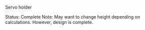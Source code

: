 Servo holder

Status: Complete
Note: May want to change height depending on calculations. However, design is complete.
